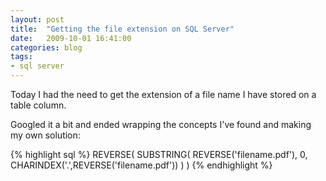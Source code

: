 ```yaml
---
layout: post
title:  "Getting the file extension on SQL Server"
date:   2009-10-01 16:41:00
categories: blog
tags:
- sql server
---
```


<p>
Today I had the need to get the extension of a file name I have stored on a table column.
</p>

Googled it a bit and ended wrapping the concepts I've found and making my own solution:

{% highlight sql %}
REVERSE(
    SUBSTRING(
        REVERSE('filename.pdf'), 
        0, 
        CHARINDEX('.',REVERSE('filename.pdf'))
    )
)
{% endhighlight %}